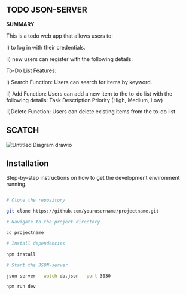   ## TODO JSON-SERVER

**SUMMARY**

This is a todo web app that allows users to: 

i) to log in with their credentials.

ii) new users can register with the following details:

To-Do List Features:

i) Search Function: Users can search for items by keyword.

ii) Add Function: Users can add a new item to the to-do list with the following details:
Task Description
Priority (High, Medium, Low)

ii)Delete Function: Users can delete existing items from the to-do list.


## SCATCH

![Untitled Diagram drawio](https://github.com/user-attachments/assets/2e37c4e8-5e5a-45ef-aff5-d31f8a9674ac)


## Installation 

Step-by-step instructions on how to get the development environment running.

```bash

# Clone the repository

git clone https://github.com/yourusername/projectname.git

# Navigate to the project directory

cd projectname

# Install dependencies

npm install

# Start the JSON-server

json-server --watch db.json --port 3030

npm run dev
 
